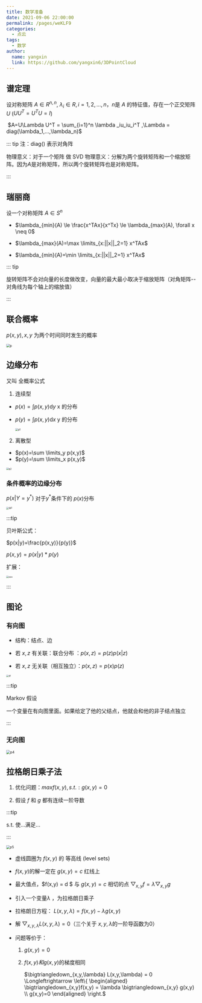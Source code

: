```yaml
---
title: 数学准备
date: 2021-09-06 22:00:00
permalink: /pages/weKLF9
categories: 
  - 点云
tags: 
  - 数学
author: 
  name: yangxin
  link: https://github.com/yangxin6/3DPointCloud
---
```



## 谱定理

设对称矩阵 $A \in R^{n,n}$, $\lambda_i \in R, i=1,2,...,n$，$n$是 $A$ 的特征值，存在一个正交矩阵 $U$ ($UU^T=U^TU=I$)

​					$A=U\Lambda U^T = \sum_{i=1}^n \lambda _iu_iu_i^T ,\Lambda = diag(\lambda_1,...,\lambda_n)$

::: tip
注：diag() 表示对角阵

物理意义：对于一个矩阵 做 SVD 物理意义：分解为两个旋转矩阵和一个缩放矩阵。因为$A$是对称矩阵，所以两个旋转矩阵也是对称矩阵。

:::



## 瑞丽商

设一个对称矩阵 $A\in S^n$

- $\lambda_{min}(A) \le \frac{x^TAx}{x^Tx} \le \lambda_{max}(A), \forall x \neq 0$

- $\lambda_{max}(A)=\max \limits_{x:||x||_2=1} x^TAx$

- $\lambda_{min}(A)=\min \limits_{x:||x||_2=1} x^TAx$

::: tip

旋转矩阵不会对向量的长度做改变，向量的最大最小取决于缩放矩阵（对角矩阵--对角线为每个轴上的缩放值）

:::



## 联合概率

$p(x,y),x,y$ 为两个时间同时发生的概率

<img src="https://cdn.jsdelivr.net/gh/yangxin6/img-hosting@master/images/p.3zkzd7xxfgk0.jpg" alt="p" style="zoom:60%;" /> 





## 边缘分布

又叫 全概率公式

1. 连续型

- $p(x)=\int p(x,y)\mathrm{d}y$   x 的分布

- $p(y)=\int p(x,y)\mathrm{d}x$   y 的分布

  <img src="https://cdn.jsdelivr.net/gh/yangxin6/img-hosting@master/images/p1.68plcikew1c.jpg" alt="p1" style="zoom:46%;" />



2. 离散型

- $p(x)=\sum \limits_y p(x,y)$
- $p(y)=\sum \limits_x p(x,y)$

<img src="https://cdn.jsdelivr.net/gh/yangxin6/img-hosting@master/images/p2.624ma1fhclo0.jpg" alt="p2" style="zoom:42%;" />





### 条件概率的边缘分布

$p(x|Y=y^*)$ 对于$y^*$条件下的 $p(x)$分布

<img src="https://cdn.jsdelivr.net/gh/yangxin6/img-hosting@master/images/pp1.2h5qudvhcf40.png" alt="pp1" style="zoom:40%;" />

:::tip

贝叶斯公式：

$p(x|y)=\frac{p(x,y)}{p(y)}$

$p(x,y)=p(x|y) * p(y)$

扩展：

<img src="https://cdn.jsdelivr.net/gh/yangxin6/img-hosting@master/images/ppa.1ganbkne2540.jpg" alt="ppa" style="zoom:39%;" />

:::

## 图论

### 有向图

- 结构：结点、边

- 若 $x, z$  有关联：联合分布 ：$p(x,z) = p(z) p(x|z)$
- 若 $x,z$  无关联（相互独立）：$p(x,z)=p(x)p(z)$

<img src="https://cdn.jsdelivr.net/gh/yangxin6/img-hosting@master/images/pt.4pqldfggyy20.png" alt="pt" style="zoom:40%;" />

:::tip

Markov 假设

一个变量在有向图里面。如果给定了他的父结点，他就会和他的非子结点独立

:::

### 无向图

<img src="https://cdn.jsdelivr.net/gh/yangxin6/img-hosting@master/images/p4.7jd0ut33o080.jpg" alt="p4" style="zoom:64%;" />

## 拉格朗日乘子法

1. 优化问题：$max f(x,y), s.t.: g(x,y)=0$

2. 假设 $f$ 和 $g$ 都有连续一阶导数

:::tip

s.t. 使...满足...

:::

<img src="https://cdn.jsdelivr.net/gh/yangxin6/img-hosting@master/images/p5.60cm7ynidkc0.jpg" alt="p5" style="zoom:61%;" />



- 虚线圆圈为 $f(x,y)$ 的 等高线 (level sets)
- $f(x,y)$的解一定在  $g(x,y)=c$ 红线上 
- 最大值点，$f(x,y) = d $ 与 $g(x,y) = c$ 相切的点     $\bigtriangledown_{x,y}f = \lambda \bigtriangledown_{x,y} g$



- 引入一个变量$\lambda$ ，为拉格朗日乘子

- 拉格朗日方程： $L(x,y,\lambda) = f(x,y) - \lambda g(x,y)$

- 解 $\bigtriangledown_{x,y,\lambda} L(x,y,\lambda) = 0$（三个关于 $x,y,\lambda$的一阶导函数为0）

- 问题等价于：

  1. $g(x,y)=0$

  2. $f(x,y) 和 g(x,y)$的梯度相同

     $\bigtriangledown_{x,y,\lambda} L(x,y,\lambda) = 0 \Longleftrightarrow  \left\{ \begin{aligned} \bigtriangledown_{x,y}f(x,y) = \lambda \bigtriangledown_{x,y} g(x,y) \\ g(x,y)=0 \end{aligned} \right.$ 

